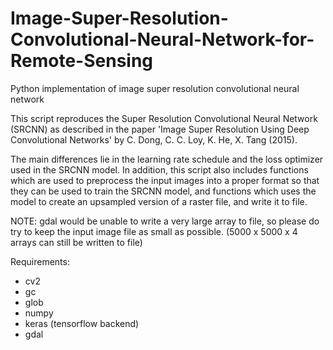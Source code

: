 # Image-Super-Resolution-Convolutional-Neural-Network-for-Remote-Sensing
Python implementation of image super resolution convolutional neural network

This script reproduces the Super Resolution Convolutional Neural Network (SRCNN) as described in the paper
'Image Super Resolution Using Deep Convolutional Networks' by C. Dong, C. C. Loy, K. He, X. Tang (2015). 

The main differences lie in the learning rate schedule and the loss optimizer used in the SRCNN model.
In addition, this script also includes functions which are used to preprocess the input images into a proper format
so that they can be used to train the SRCNN model, and functions which uses the model to create an upsampled version of
a raster file, and write it to file.

NOTE: gdal would be unable to write a very large array to file, so please do try to keep the input image file as small as possible.
      (5000 x 5000 x 4 arrays can still be written to file)

Requirements:
- cv2
- gc
- glob
- numpy
- keras (tensorflow backend)
- gdal
